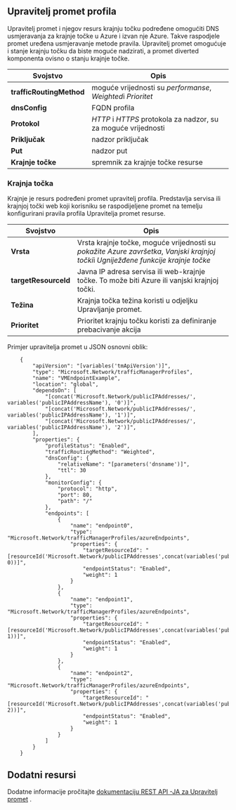 ## <a name="traffic-manager-profile"></a>Upravitelj promet profila

Upravitelj promet i njegov resurs krajnju točku podređene omogućiti DNS usmjeravanja za krajnje točke u Azure i izvan nje Azure. Takve raspodjele promet uređena usmjeravanje metode pravila. Upravitelj promet omogućuje i stanje krajnju točku da biste moguće nadzirati, a promet diverted komponenta ovisno o stanju krajnje točke. 

| Svojstvo | Opis |
|---|---|
|**trafficRoutingMethod**| moguće vrijednosti su *performanse*, *Weighted*i *Prioritet* | 
| **dnsConfig** | FQDN profila | 
| **Protokol** | *HTTP* i *HTTPS* protokola za nadzor, su za moguće vrijednosti|
| **Priključak** | nadzor priključak |  
| **Put** | nadzor put |
| **Krajnje točke** |  spremnik za krajnje točke resurse | 

### <a name="endpoint"></a>Krajnja točka 

Krajnje je resurs podređeni promet upravitelj profila. Predstavlja servisa ili krajnjoj točki web koji korisniku se raspodijeljene promet na temelju konfigurirani pravila profila Upravitelja promet resurse. 

| Svojstvo | Opis | 
|---|---| 
| **Vrsta** |  Vrsta krajnje točke, moguće vrijednosti su *pokažite Azure završetka*, *Vanjski krajnjoj točki*i *Ugniježđene funkcije krajnje točke* | 
| **targetResourceId** |  Javna IP adresa servisa ili web-krajnje točke. To može biti Azure ili vanjski krajnjoj točki. | 
| **Težina** | Krajnja točka težina koristi u odjeljku Upravljanje promet. | 
| **Prioritet** | Prioritet krajnju točku koristi za definiranje prebacivanje akcija |

Primjer upravitelja promet u JSON osnovni oblik: 


        {
            "apiVersion": "[variables('tmApiVersion')]",
            "type": "Microsoft.Network/trafficManagerProfiles",
            "name": "VMEndpointExample",
            "location": "global",
            "dependsOn": [
                "[concat('Microsoft.Network/publicIPAddresses/', variables('publicIPAddressName'), '0')]",
                "[concat('Microsoft.Network/publicIPAddresses/', variables('publicIPAddressName'), '1')]",
                "[concat('Microsoft.Network/publicIPAddresses/', variables('publicIPAddressName'), '2')]",
            ],
            "properties": {
                "profileStatus": "Enabled",
                "trafficRoutingMethod": "Weighted",
                "dnsConfig": {
                    "relativeName": "[parameters('dnsname')]",
                    "ttl": 30
                },
                "monitorConfig": {
                    "protocol": "http",
                    "port": 80,
                    "path": "/"
                },
                "endpoints": [
                    {
                        "name": "endpoint0",
                        "type": "Microsoft.Network/trafficManagerProfiles/azureEndpoints",
                        "properties": {
                            "targetResourceId": "[resourceId('Microsoft.Network/publicIPAddresses',concat(variables('publicIPAddressName'), 0))]",
                            "endpointStatus": "Enabled",
                            "weight": 1
                        }
                    },
                    {
                        "name": "endpoint1",
                        "type": "Microsoft.Network/trafficManagerProfiles/azureEndpoints",
                        "properties": {
                            "targetResourceId": "[resourceId('Microsoft.Network/publicIPAddresses',concat(variables('publicIPAddressName'), 1))]",
                            "endpointStatus": "Enabled",
                            "weight": 1
                        }
                    },
                    {
                        "name": "endpoint2",
                        "type": "Microsoft.Network/trafficManagerProfiles/azureEndpoints",
                        "properties": {
                            "targetResourceId": "[resourceId('Microsoft.Network/publicIPAddresses',concat(variables('publicIPAddressName'), 2))]",
                            "endpointStatus": "Enabled",
                            "weight": 1
                        }
                    }
                ]
            }
        }

 
## <a name="additional-resources"></a>Dodatni resursi

Dodatne informacije pročitajte [dokumentaciju REST API -JA za Upravitelj promet](https://msdn.microsoft.com/library/azure/mt163664.aspx) .
